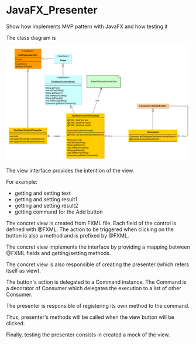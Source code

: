 # JavaFX_Presenter

Show how implements MVP pattern with JavaFX and how testing it

The class diagram is

![Class diagram](https://github.com/oterrien/JavaFX_Presenter/blob/master/class.diag.png)

The view interface provides the intention of the view.

For example:
- getting and setting text
- getting and setting result1
- getting and setting result2
- getting command for the Add button

The concret view is created from FXML file.
Each field of the control is defined with @FXML.
The action to be triggered when clicking on the button is also a method and is prefixed by @FXML.

The concret view implements the interface by providing a mapping between @FXML fields and getting/setting methods. 

The concret view is also responsible of creating the presenter (which refers itself as view).

The button's action is delegated to a Command instance. 
The Command is a decorator of Consumer<ActionEvent> which delegates the execution to a list of other Consumer<ActionEvent>. 

The presenter is responsible of registering its own method to the command. 

Thus, presenter's methods will be called when the view button will be clicked.

Finally, testing the presenter consists in created a mock of the view.
